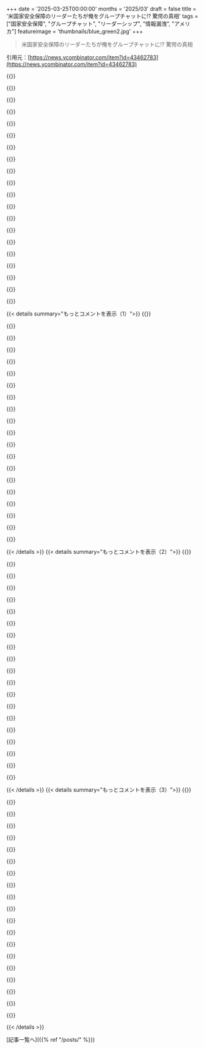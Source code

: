+++
date = '2025-03-25T00:00:00'
months = '2025/03'
draft = false
title = '米国家安全保障のリーダーたちが俺をグループチャットに!? 驚愕の真相'
tags = ["国家安全保障", "グループチャット", "リーダーシップ", "情報漏洩", "アメリカ"]
featureimage = 'thumbnails/blue_green2.jpg'
+++

> 米国家安全保障のリーダーたちが俺をグループチャットに!? 驚愕の真相

引用元：[https://news.ycombinator.com/item?id=43462783](https://news.ycombinator.com/item?id=43462783)

{{<matomeQuote body="アメリカの外から見てるけど、このスレッドとかで言われてる責任感の欠如はマジで気になる。南アジアで子供の頃から見てきたこととかぶるんだよね。権力者が好き勝手やって、自分を肥やすのが当たり前みたいになるのは勘弁。起業家精神も死んじゃうし、経済もマジでヤバくなる。自分の作ったものを奪われるかもってなったら、誰も頑張らなくなるって。" userName="Folcon" createdAt="2025-03-26T05:15:26" color="#ff5733">}}

{{<matomeQuote body="もうすでにマジでヤバいって。汚職だけが問題なら、まだ希望はあるかもだけど。" userName="20after4" createdAt="2025-03-26T05:48:30" color="">}}

{{<matomeQuote body="汚職の原因はマジで短絡的な考え方と、表面的なことしか見れない分析能力の欠如だよね。アメリカの大人はマジで子供のまんま。幼稚な世界観で、共和党とか民主党の一部を人質にしてるし。マジでコミュニケーション不足。まともな大人はいるけど、流れを変えるには足りない。" userName="bsenftner" createdAt="2025-03-26T10:48:43" color="">}}

{{<matomeQuote body="ビンゴ！しかも今に始まったことじゃないけど、それが今、頂点に達してる感じだよね。<br>“アメリカには昔から無知を崇拝するカルトがある。反知性主義は、政治や文化の中で常に糸のように絡みついていて、民主主義とは’俺の無知はあなたの知識と同じくらい価値がある’という間違った考えによって育まれてきた”　―　Isaac Asimov, 1980" userName="noboostforyou" createdAt="2025-03-26T14:32:17" color="#38d3d3">}}

{{<matomeQuote body="＞反知性主義だって？<br>もしかして、問題の一部は、気取った知識人エリートが、みんなに地政学の天才とか社会活動家とかになって、自分の趣味のために戦ってほしいと思ってることじゃない？どの国も、特に大きな国は、自分のことだけ考えて、目立たずに、謙虚に社会に貢献する人がマジで必要なのに。大学に押し込まれて、テクノロジーを顔に押し付けられて、嘘つきや詐欺師からメッセージを浴びせられるよりもね。マジでいろいろ知って後悔してる。知識は力だけど、知らない方が幸せって言うし。SNSの争いで国が傾くなら、優秀なbotに勝たせてみれば？" userName="AStonesThrow" createdAt="2025-03-26T15:55:33" color="">}}

{{<matomeQuote body="＞自分のことだけ考えて、目立たずに、謙虚に社会に貢献する人がマジで必要なのに。<br>それってどういう意味？誤解してたら悪いけど、それって「パンがなければケーキを食べればいいじゃない」って言ってるみたいに聞こえるんだけど。今の政権は、あなたが言う3つのことを体現してると思う？" userName="noboostforyou" createdAt="2025-03-26T16:25:06" color="">}}

{{<matomeQuote body="「今の政権」って、マジで何のこと？俺のリーダーシップは、DCにいる人以外は、お前のと全然違うけど。家族とかコミュニティとか、地元のことを何よりも大切にするよりも、自分たちのことだけ考えて、愛するよりも、自業自得のTDSディストピアにハマってるんだよ。それって、幻想と妄想の7層ブリトーみたいなもんだろ。政治なんて、しょせん台本のあるリアリティショーなんだから。" userName="AStonesThrow" createdAt="2025-03-26T16:34:58" color="">}}

{{<matomeQuote body="起業家の人には、科学者が今やってるみたいに、ヨーロッパを安全な避難場所として考えることをオススメするよ。EUでは、法の支配がまだ重要だからね。" userName="mentalgear" createdAt="2025-03-26T07:38:17" color="">}}

{{<matomeQuote body="隣の芝は青く見えがちだけど、そうでもないってことだね。根本的な問題は、国の中の社会的な分断だと思うな。グループ同士が対立すると、自分の側の悪いことは見て見ぬふりして、相手側のことは大げさに言うようになるから、腐敗が広がりやすくなるんだよね。ヨーロッパも例外じゃないよ。EU市民の65%が高レベルの腐敗がちゃんと追求されてないって思ってるらしいし。" userName="somenameforme" createdAt="2025-03-26T08:09:36" color="">}}

{{<matomeQuote body="でも、世間のイメージって必ずしも実際の腐敗のレベルを反映してるわけじゃないよね。怪しい計画が承認されるのと、政府の要職を2億5000万ドルで買うのとは全然違うじゃん。" userName="inamorty" createdAt="2025-03-26T09:09:09" color="#785bff">}}

{{<matomeQuote body="このスレッドが、ヨーロッパのペットボトルのキャップ規制とか、GDPRのせいでウザいcookieバナーが増えたって話になってるのが面白い(笑)。アメリカは腐敗した独裁国家みたいになってて、ヨーロッパは善意から出てるけど、ちょっとウザい規制があるって感じかな。" userName="gspr" createdAt="2025-03-26T10:14:39" color="">}}

{{<matomeQuote body="cookieバナーはGDPRのせいじゃないんだよ。あれは業界のせい。ユーザーをイライラさせて同意させようとする、ダークUXパターンなんだ。GDPRの過剰さをアピールするためのサイレントプロテストみたいなもん。ブラウザのDo-Not-Trackヘッダーを尊重すればよかったのに、そうしなかったんだよね。EUの立法者も、標準化されたオプトインの方法を指示すべきだったね。" userName="Cthulhu_" createdAt="2025-03-26T10:17:58" color="#38d3d3">}}

{{<matomeQuote body="どうしてそんな考えになるのかわからないけど、ヒステリックなメディアの報道を鵜呑みにしないで、実際のデータを見た方がいいよ。これは、過去50年間にヨーロッパで設立されたグローバル企業の一覧だよ。<br>https://www.reddit.com/r/neoliberal/s/1Fn23uYVxK<br>データは、あなたが言ってることと真逆を示してる。起業家として、EUでは成功するチャンスが少ないって知っておいた方が“安心”できるかもね。" userName="pembrook" createdAt="2025-03-26T08:52:53" color="">}}

{{<matomeQuote body="これは時価総額を比較してるだけだよね。アメリカ経済は金融化が進んでるから、そういう結果になるのは当然。これは、市場の金融化を測ってるだけだよ。GoogleとかMetaとか、最大の企業は広告会社だし。売上高で比較してみたら？<br>https://en.wikipedia.org/wiki/List_of_largest_companies_in_E...<br>https://en.wikipedia.org/wiki/List_of_largest_companies_in_t...<br>起業家にとって重要なのは、人口あたりの雇用者数だよ。これで、実際にどれくらいの起業家がいるのかがわかる。<br>https://data.worldbank.org/indicator/SL.EMP.MPYR.ZS?most_rec...<br>https://data.worldbank.org/indicator/SL.EMP.MPYR.ZS?most_rec..." userName="bildung" createdAt="2025-03-26T09:15:29" color="#785bff">}}

{{<matomeQuote body="確かに、ヨーロッパには過去に素晴らしい起業家精神があったけど、過去50年っていう区切りは、今も生きてる起業家にとってどうかっていうのを測るためのものだよ。“起業家にとって安全な場所”なんて言えないよね。その地域のグローバルな起業家がみんな死んでたら。ヨーロッパはアメリカの2倍の人口がいるんだから、過去50年間で大きく遅れを取ってるのは、マジで心配すべきことだよ。" userName="pembrook" createdAt="2025-03-26T09:55:31" color="">}}

{{<matomeQuote body="何の指標で遅れてるって？都市は都市として優れてるし、法律は面倒だけどちゃんと機能してるし、隣人が銃で撃ってくる可能性は低いし… アメリカはGDPみたいな抽象的な統計では勝ってるけど… GDPはグローバル準備通貨を発行してる人に有利になるように偏ってるから、グローバル準備通貨を蓄積したいって思ってない限り、あんまり意味ないんだよね。" userName="immibis" createdAt="2025-03-26T10:25:22" color="">}}

{{<matomeQuote body="それらは全部、論理の誤りとか、関係ない話だよ。話を元に戻すと…ヨーロッパの民間セクターがあまり成長してないとか、革新が進んでないことを心配すべき理由はこうだよ。<br>ヨーロッパの人々の生活は、民間セクターの活動に税金をかけて、医療とか教育とか年金とかに再分配することで成り立ってるんだ。イノベーション(生産性の向上)だけが、このパイを確実に大きくする方法で、イノベーションは市場の競争圧力がある民間セクターにしかないんだよね。<br>もし、ヨーロッパの民間セクターが、中国のダイナミックな企業に破壊されるのを待ってる高齢の産業時代の複合企業ばっかりだったら(中国は、ヨーロッパの産業企業が得意としてたことを急速に得意になってきてる)、社会全体が危機に瀕するよ。軍事的に見ても、経済的に見ても。" userName="pembrook" createdAt="2025-03-26T10:42:02" color="#ff5c5c">}}

{{<matomeQuote body="今のAmericaが15年前のAmericaと変わらないフリをするのはやめてくれ" userName="ta1243" createdAt="2025-03-26T08:55:34" color="">}}

{{<matomeQuote body="アメリカでこの15年で起きた、起業家精神を阻害するような変化について詳しく教えてほしいな。俺は知らないんだよね。もし本当なら、アメリカのスタートアップ文化が衰退してるっていうデータが出てくるはずじゃない？" userName="pembrook" createdAt="2025-03-26T09:08:34" color="">}}

{{<matomeQuote body="過去15年の話なんか誰もしてないじゃん。ここ15週の話だよ。アメリカは今、腐敗した独裁的な政府を樹立して、腐敗、汚職、法の支配の無視にすぐさま陥ってる。それが今後悪影響を及ぼすだろうね。" userName="Marazan" createdAt="2025-03-26T11:00:01" color="">}}

{{< details summary="もっとコメントを表示（1）">}}
{{<matomeQuote body="君がどれだけ若いか知らないけど、アメリカの政治のヒステリックな2年周期の振り子で判断しないことを強く勧めるよ。アメリカのメディアは経済と同じくらい革新的で、常に君の感情や注目を引く方法を見つけてる。実際、アメリカ政府は地球上で最も変化の少ない組織の一つだよ。アメリカ政府は50年以上も前からヨーロッパに自国の防衛に投資するように働きかけてるし、移民問題も解決しようとしてるし、医療についても解決策を見つけようとしてる。今後40年はおろか、4年で何かが起こることはないだろうね。" userName="pembrook" createdAt="2025-03-26T11:14:50" color="">}}

{{<matomeQuote body="＞実際、アメリカ政府は地球上で最も変化の少ない組織の一つだって？<br>どれだけ世間知らずなの？マジで。君の投稿は、俺が見た中で最悪の賢しらぶった意見の一つだ。真の古典だね。アメリカ政府は独立したものではない。それは人々で構成されているんだ。そして、もし君が気づいていないなら、現在の人々は多くの巨大で前例のないことをしている。君はとてつもなくノーマライゼーションバイアスにかかってるか、彼らの無法を是認して擁護してるんだな。" userName="Marazan" createdAt="2025-03-26T11:54:21" color="#ff5c5c">}}

{{<matomeQuote body="＞アメリカ政府は50年以上も前からヨーロッパに自国の防衛に投資するように働きかけてるって？<br>それは真っ赤な嘘。アメリカはヨーロッパがアメリカに安全保障を依存するように50年間かけて仕向けてきたんだ。なぜなら、アメリカはそれによって経済的な利益を得ているから。" userName="ta1243" createdAt="2025-03-26T11:36:44" color="#ff5733">}}

{{<matomeQuote body="君のノーマライゼーションバイアスが出てるかもね。<br>＞実際、アメリカ政府は地球上で最も変化の少ない組織の一つだって？<br>ここ数か月の変化は、客観的に見て、過去50年以上の状態からの巨大な混乱だよ。NATOはまだ紙の上では存在してるかもしれないけど、現実には存在しない。アメリカは、俺が生まれてからずっと親密だったほとんどすべての同盟国を、不快で脅迫的で、同時に奇妙にささいなやり方で遠ざけてしまった。もし今の政権が交代してすぐに努力が始まったとしても、修復には10年以上かかるだろう。<br>アメリカの大統領はまた、アメリカの歴史上前例のない、汚職や公然とした賄賂を受け取る道を開いた（meme coin、ホテルの部屋、彼の妻の虚栄プロジェクトなど）。同時に、政権は過去50年間で完全に前例のない方法で法の支配を軽視している。司法命令に公然と違反し、正当な手続きなしに人々を失踪させている。<br>＞今後40年はおろか、4年で何かが起こることはないだろうね。<br>「何も」起こらなかった以上のことがすでに起こっている。Trumpの最初の任期全体、あるいは過去50〜100年のどの政権のどの任期よりも、2〜3か月ですでに実質的な、自己主導的な変化が起こっている。この傾向は続くと強く思うよ。" userName="veidr" createdAt="2025-03-26T15:03:05" color="#785bff">}}

{{<matomeQuote body="感情的な気持ちを正当化するための言葉の羅列だね。中間選挙で上院と下院が民主党にひっくり返れば、2年も経たないうちに変わるだろうね。アメリカの政治はいつもそう。Washingtonは昔から腐敗してるし、政治的な戦いは歴史的に見てどれほどささいなものであろうと、常に「俺たちの人生で最も重要なもの」だった。<br>すべて順調だし、これからも順調だよ。" userName="pembrook" createdAt="2025-03-26T16:26:02" color="">}}

{{<matomeQuote body="ヨーロッパは別の種類の「腐敗」に苦しんでる。もっとファイルのシステムが壊れてるのに近いかな。ばかげてて、厳格で、予測不可能な規制のせいで、企業は大変な目に遭って、多額の民間資本が逃げ出すんだ。俺はヨーロッパ人だけど、あのバカみたいな繋がったペットボトルのキャップを開けるたびに、自分の国、ヨーロッパ、そして自分の顔に痛みを感じるよ。" userName="whiplash451" createdAt="2025-03-26T08:25:30" color="">}}

{{<matomeQuote body="だったら、製造業者にメッセージを送ればいいんだよ。法律ではキャップを繋げるように義務付けてるけど、その方法は指定してない。俺の隣にある水のボトルは、開けた後も顔に全く触れない長い部品で繋がってるよ。<br>確かにヨーロッパには取り除くべき無駄な規則があるけど、Kafkaの宇宙みたいに言わないでくれ。そこまで酷くないよ。俺はIron Curtainの東側出身だけど、それがどれだけ酷かったか覚えてる。それに、ほとんどの企業は、市場が大きいから必要なことをするだろう。個人的には、アメリカがどうなろうと、少なくとも一般の人々を念頭に置いている、少し規制が多すぎる場所で生活する方が好きだよ。" userName="varius" createdAt="2025-03-26T08:58:40" color="#45d325">}}

{{<matomeQuote body="GDPRと同じ答えだよ。大多数/すべての企業が、すべての人（企業とエンドユーザーの両方）に損害を与える方法でそれを実装する場合、問題は規制当局にあるのであって、規制されている側にあるのではない。" userName="whiplash451" createdAt="2025-03-26T09:08:04" color="">}}

{{<matomeQuote body="ヨーロッパ人だけど、あのくっつくボトルのキャップを開けるたびに、自分の国とかヨーロッパのことが情けなくなるんだよね（顔も痛いし）。ヨーロッパってそんなに暮らしにくいのかよ？ボトルのキャップごときで文句言うなんて。マジ悪夢じゃん。野蛮だね。" userName="nkrisc" createdAt="2025-03-26T10:04:38" color="">}}

{{<matomeQuote body="ヨーロッパの一部の深い官僚的な病の、表面的な症状を指摘してるんだよ。イギリスのコメディがそうなってる理由もそこにある。" userName="soulofmischief" createdAt="2025-03-26T10:35:20" color="#ff5733">}}

{{<matomeQuote body="イギリスで起業するのは簡単だし、規制も特に厳しくないよ。もちろん、どんなビジネスをするかにもよるけどね（どこでもそうだけど）。" userName="foldr" createdAt="2025-03-26T10:43:57" color="">}}

{{<matomeQuote body="もし自分のビジネスが、人々のプライバシーと推定無罪の権利を守るセキュアなエンドツーエンドのコミュニケーションを提供するものだったら話は別だけどね。<br>[https://cointelegraph.com/news/whatsapp-signal-eu-chat-contr...](https://cointelegraph.com/news/whatsapp-signal-eu-chat-contr...)<br>[https://en.wikipedia.org/wiki/Arrest_and_indictment_of_Pavel...](https://en.wikipedia.org/wiki/Arrest_and_indictment_of_Pavel...)" userName="soulofmischief" createdAt="2025-03-26T11:05:53" color="">}}

{{<matomeQuote body="ヨーロッパの法律は、難しい（でも自業自得な）問題に対する、最適とは言えない解決策の寄せ集めなんだよ。一方、アメリカは問題を解決しようとしない。<br>ボトルのキャップはイライラするけど、飲料会社がもっとリサイクル可能なガラス瓶を使ってくれれば、こんなことにはならなかったんだ。<br>GDPRのポップアップもイライラするけど、法律は企業が気持ち悪い搾取的なクソ野郎どもであることも罰するんだ。もし企業にモラルがあれば、ポップアップも表示されないはず。<br>ヨーロッパはイライラすることもあるけど、少なくとも政府は何かしてる。アメリカは何もしてない。無法地帯だよ。月に一度、使い捨てのペットボトルから飲むときに、小さなプラスチックのキャップで顔を軽く擦られる方が、あんなところに住むよりマシだ。" userName="franga2000" createdAt="2025-03-26T08:48:40" color="#ff33a1">}}

{{<matomeQuote body="残念ながら、もうそうなってるんだよね。共和党とその支持者は結束が固すぎて、あらゆる種類の汚職や重大な犯罪の安全地帯と化してる。有権者は投票で罰しようとしないし、チェック・アンド・バランスの機能を完全に奪ってる。" userName="dyauspitr" createdAt="2025-03-26T06:08:28" color="">}}

{{<matomeQuote body="これは敬意を込めて言うけどさ。民主党と共和党をまるでチームみたいに語る人は、DCで繰り広げられてる政治的な茶番劇に完全に気づいてない。これらの政党はあなたを代表してないんだよ。" userName="user3939382" createdAt="2025-03-26T08:39:11" color="#ff33a1">}}

{{<matomeQuote body="どっちもクソだけどね。片方がもう片方よりずっとヤバい。" userName="immibis" createdAt="2025-03-26T10:28:00" color="">}}

{{<matomeQuote body="権力闘争してる内部派閥のある一つの政党で、アメリカ国民に何かを提供できるものは何もない。戦争、任期制限なし、選挙資金改革なし、企業の支配を止めるものなし。国民の目を金からそらすために、分裂を招く社会問題について語るんだ。" userName="user3939382" createdAt="2025-03-26T13:01:29" color="#ff5c5c">}}

{{<matomeQuote body="＞これが起業家精神の死につながる<br>そうは思わないな。ひどく腐敗した権威主義国家でも起業家精神は花開くことがある。たとえばトルコやロシアを考えてみて。そういう場所では、誰に金を払えばいいのかすぐにわかるし、汚職による支払いは事業経費になるんだ。" userName="fpoling" createdAt="2025-03-26T06:15:32" color="">}}

{{<matomeQuote body="ロシアで起業家精神って盛んなのかな？ GDPがイタリアより小さいし、その17%くらいが石油とガスだからちょっと意外。過去10年のロシアのCAGRは約1.5%（アメリカは約2.3%）だし。起業家精神が盛んなら、もっと経済成長すると思うのが普通じゃない？" userName="jaredklewis" createdAt="2025-03-26T06:21:18" color="">}}

{{<matomeQuote body="ロシアは過去15年間、経済で得た利益を全部軍事に使ってるんだよね。ロシアのビジネスマンがアジアで新しい取引先をすぐに見つけられたのが、ロシア経済が制裁や戦争で崩壊しなかった大きな理由の一つだよ。" userName="fpoling" createdAt="2025-03-26T07:53:24" color="#ff33a1">}}


{{< /details >}}
{{< details summary="もっとコメントを表示（2）">}}
{{<matomeQuote body="俺は政府の衛星プログラムで極秘の仕事からキャリアを始めたんだけど、最初の週に、許可されてない経路で機密情報とか管理された未classified情報を共有したら、叱責されるか、クビになるか、起訴される可能性もあるってハッキリ言われたんだ。<br>他人の不注意から国の秘密を守るのも自分の責任だってことも明確にされた。<br>18人もこのスレッドにいて、誰もこの議論はSCIFでやるべきだって言わなかったのがマジで信じられない。SecDefがそもそもSignalでスレッドを始めたってのもそうだけど。<br>今、政府のトップレベルで他にどれだけのスレッドが動いてるんだろう？<br>中国の諜報機関は知ってるのかな？<br>関係者を罰したり、起訴したりしろって言ってるんじゃないんだ。でも、この違反が何の責任も、結果も、運用変更もなしに起こりうるって考えは受け入れられない。" userName="joshuamerrill" createdAt="2025-03-25T21:12:38" color="#45d325">}}

{{<matomeQuote body="なんで処罰や起訴を提案しちゃいけないんだ？ 俺は機密情報を扱ってたし、自分の行動には責任を負わされてた。なんで彼らはそうじゃないんだ？　“重要すぎるからお咎めなし”ってのはもううんざり。それじゃ資格とかセキュリティとか、あらゆるルールの意味がなくなっちゃう。" userName="cjohnson318" createdAt="2025-03-26T03:43:38" color="#38d3d3">}}

{{<matomeQuote body="刑事訴追未満なんて、正義の冒涜だわ。" userName="rcpt" createdAt="2025-03-26T04:03:24" color="#ff5733">}}

{{<matomeQuote body="大統領は免責されてて、誰でも何でも恩赦できるって言っちゃったら、もうどうしようもないよね。アメリカはこれを強制するための新しい憲法が必要だよ。そうじゃないと、正義の概念なんて存在できない。" userName="Galanwe" createdAt="2025-03-26T07:07:50" color="">}}

{{<matomeQuote body="正直、俺も当然の処罰のほんの一部でも期待するのを諦めかけてる。不正を見たときに感じる感情的な不協和音に対処するのが難しいから、最小限の処罰か、処罰なしを期待するように自分を調整したんだ。社会正義を求めるのを諦めるなって言ってるんじゃないよ。ただ、毎回感じる怒りに対処できないと、また酷い鬱になっちゃう。より良い世界を願って、社会を良くするために実際に努力してる人を応援するために、気力を残しておかないと。" userName="hamasho" createdAt="2025-03-26T05:23:29" color="#38d3d3">}}

{{<matomeQuote body="俺も同じだよ。これは消耗戦で、敵はやりたい放題。俺は年を取りすぎて、彼らの不合理についていったり、対抗したりするのがどんどん辛くなってる。彼らがどうして機密情報を暗号化されてようがグループチャットに持ち込むなんて、まるで夜遊びの計画みたいにするほど馬鹿げたことをするエネルギーがあるのかマジで理解できない。<br>こいつらの無能のせいでアメリカ国民が殺されるんだぞ。半分の国民が“よし、こいつらで行こう”って言ったのが未だに理解できない。Hogan's Heroesに出てくるような、雲に向かって叫んでるドジなNaziを見て。<br>本当に危険な状態じゃなければ笑えるんだけど。" userName="0xEF" createdAt="2025-03-26T08:24:50" color="#45d325">}}

{{<matomeQuote body="＞まだ、アメリカの有権者の98%が、世界で最もライブ配信されてるジェノサイドを支援し続けることを約束した候補者を選んだことをどう考えていいか分からない。抗議活動があったのに、映像を見たのに。<br>＞Al-Nasr babiesの話の後でも終わらなかったし、Bidenが斬首された赤ちゃんの嘘を流してるのがバレても、NYTが大量レイプの嘘を流しても終わらなかったのが理解できない。Greenですら5%も取れないの？<br>アメリカ社会全体に深く暗い何かが存在していて、ほとんどの人がそれを見ることすらできないみたいだ… まあ、その結果は必ず来る。" userName="mandmandam" createdAt="2025-03-26T10:48:10" color="">}}

{{<matomeQuote body="＞本気で言ってるんじゃないならいいんだけど、もし本気でそう信じてるなら、実行可能な候補者が2人しかいなかったからだよ。そのうちの1人は正当化されるべきじゃなかった。<br>＞あなたが提示してる考え方は本質を見失ってるし、間違った選択肢だよ。それは、物事を正しい方向に進めることができなくても、少なくとも将来的に正しい方向への進みを容易にするために何かをするより、何もしない方がマシだって言ってるみたいだ。あなたは、道徳的な優位性と冷笑的な考え方を混ぜ合わせたものをひけらかすことで、自分の自己価値を大切にするあまり、実際に何かをするのを避けてる。そういう考え方をする人は、どんなにひどいことが起ころうと、自分の偽りの基準を優先するからね。" userName="devaler" createdAt="2025-03-26T14:28:38" color="">}}

{{<matomeQuote body="ふざけてる場合じゃないよね。\n＞実行可能な候補が二人しかいなかったって？\nそれこそが問題の根源だし、無視したり受け入れたりしちゃダメだよ。\n＞あんたの考え方は、子供を風呂水と一緒に捨てるようなもんで、間違った二択だよね。\n違うって。単純な事実じゃん。どっちの「実行可能な」候補も、ジェノサイド（主要な人権団体やイスラエルのジェノサイド研究者も認めてる）を行ってる国への武器供与を続けるって約束してるんだよ。それは長年の、苦労して勝ち取った国内法や国際法に完全に違反してる。\nなんでそうなのか議論したり、「皮肉屋」とか「道徳的優位性」だって非難するのは勝手だけど、これは事実だし、言うべきことなんだ。\nHarrisが、大量虐殺を続けるために、有権者の大多数（77％）の意向を無視する理由なんてないんだよ。その選択を変えるだけで、選挙で圧勝できたはずだし、世論調査を見れば誰でもわかったはず。\n＞自分の自己価値観の方が大事なんだね\nまたまた、単純な事実だよ。アメリカは腐敗してて、有権者の98％がジェノサイドを支援する人を選んだんだ。\n俺のことじゃない、自己価値観の問題でもない（俺は匿名アカウントで、失うものなんてほとんどないんだから）。アメリカの問題なんだよ。ジェノサイドを支援する人に投票するのが正しい、現実的なことだって騙されてる人が多いってことが問題なんだ。\nジェノサイドが完全に許容できないことだと考えられてたら、アメリカ人は第三党の候補を選ぶか、「実行可能な」二つの政党からの候補者交代を迫ったはず。なんでそうしなかったのかは議論の余地があるけど、アメリカの有権者の98％が生配信されてる残虐行為を続けることに投票したってのが事実なんだ。\n＞その考えの持ち主は「不完全さ」の匂いを我慢できないんだね\n「完璧」と「ジェノサイドに加担」の間には、とてつもなく大きな隔たりがあるんだよ。それが理解できないなんて信じられない。" userName="mandmandam" createdAt="2025-03-26T15:08:20" color="">}}

{{<matomeQuote body="残念だけど、あんたは負け戦を戦ってるよ。自分の立場を正当化しようとするより、KamalaかTrumpかっていう選択肢しかない時に、他にどんな第三の選択肢があったのか、俺たち有権者に説明してくれよ。\nあんたと同じように、俺たちだってこんなの嫌なんだ。でも、あんたは指をさすだけで、解決策も計画も行動方針も示さない。あんたの頑固さのせいで、あんたが激しく反対してる連中に選挙を譲る結果になったんだ。でも、その責任を認める代わりに、状況を考えてKamalaに投票した人たちを攻撃してる。\n悪いけど、あんたも問題の一部だよ。それを認めて、癒されてくれ。" userName="0xEF" createdAt="2025-03-26T16:21:42" color="">}}

{{<matomeQuote body="Jill SteinとかCornell Westはいなかったっけ？" userName="vaidhy" createdAt="2025-03-26T17:01:47" color="">}}

{{<matomeQuote body="本気で、(a) TrumpのJustice Departmentがこれらの犯罪を起訴すると思う？それとも(b)たとえ起訴したとしても、Trumpが関係者を恩赦しないと思う？" userName="hn_throwaway_99" createdAt="2025-03-26T04:11:50" color="">}}

{{<matomeQuote body="起訴されると思う？議会が公聴会すら開かない方に賭けてもいいよ。" userName="adrr" createdAt="2025-03-26T05:00:42" color="">}}

{{<matomeQuote body="彼らが言ったことは実際には機密情報じゃなかったし、会話に大統領と副大統領が含まれていれば、何が機密情報であるかを決めるのは彼ら自身だよ。行政権は大統領に与えられてるんだ。" userName="chrisco255" createdAt="2025-03-26T10:13:39" color="">}}

{{<matomeQuote body="関係ないね。公的記録法を逃れるために、秘密の私的システムで政府の業務を行ってたんだから。まさにClintonを永遠に非難してた罪だよ。" userName="mullingitover" createdAt="2025-03-26T11:32:44" color="">}}

{{<matomeQuote body="メッセージはアーカイブしなきゃいけないし、そのためにチャットに参加してるスタッフがいるんだよ。Biden政権もSignalを使ってたけど、アーカイブされてれば問題ない。" userName="chrisco255" createdAt="2025-03-26T15:01:16" color="">}}

{{<matomeQuote body="問題は、その18人のほとんどが、たった一つの資格「イエスマン」ってだけで選ばれたただの一般人だってことだよ！彼らはプロじゃない。それが、彼らが作り出した混乱と、職務に対する無能なアプローチを説明してると思う。\nあのピエロ小屋の全員を弾劾するにはまだ遅くない。" userName="mandeepj" createdAt="2025-03-26T00:16:36" color="">}}

{{<matomeQuote body="＞あのピエロ小屋の全員を弾劾するにはまだ遅くない。<br>弾劾する権力を持ってる連中も、イエスマンとして選ばれてるんだよ。設計段階からイエスマンだらけなんだ。" userName="ModernMech" createdAt="2025-03-26T00:48:04" color="">}}

{{<matomeQuote body="Trumpの唯一の才能だな。最高裁判所と司法を最初の任期で自分の味方につけたし。議会は彼の共和党予備選の候補者か、彼に逆らうのが怖い共和党議員に牛耳られてる。今じゃ連邦政府から自分に完全に忠誠を誓わないやつは排除してるし。それこそがDogeの真の目的なんだよ。" userName="jimbokun" createdAt="2025-03-26T03:25:27" color="">}}

{{<matomeQuote body="長年、アメリカの政治システムはchecks and balancesに基づいていると教えられてきたけど、結局は他の国と同じで、有権者とか、選ばれた人とか、任命された人のモラル次第だってことだね。" userName="deepsun" createdAt="2025-03-26T04:09:17" color="#45d325">}}


{{< /details >}}
{{< details summary="もっとコメントを表示（3）">}}
{{<matomeQuote body="それは違うな。Trumpが政治家として成功したのは、完全に3つの要素のおかげ。<br>まず、注目されたい、褒められたい、自分の利益になりたいって欲が人一倍強いこと。それが原動力。<br>次に、良心とか倫理観とか道徳観とか、そういうのがマジでない。完全に冷酷。だから、どんな状況でも自分が一番得するように、何でもできるし、何でも言える。<br>最後に、特定の人たちに響くカリスマ性を持ってるってこと。以上。他にスキルとか役立つ能力なんてないよ。技術的なこととか実務的なことは、周りの人に頼ってるだけ。政権1期目の時、側近とかが公私でTrumpに異議を唱えてた（例えば、Rex TillersonがTrumpを”fucking moron”呼ばわりしてた）。今回は違うのは、別の奴らが牛耳ってて、旧来の共和党員を入れると邪魔になるって気づいたから。最高裁を保守派で染めるのは、Trumpの手柄じゃない。共和党が何十年もかけてやってきたこと。Trumpはたまたま任命する立場にいたってだけ。" userName="StackRanker3000" createdAt="2025-03-26T07:38:06" color="#ff5733">}}

{{<matomeQuote body="注目されたいとか、良心がないとか、カリスマ性があるとか、それって政治家全員に共通してない？ObamaもReaganもClintonもそうでしょ？" userName="verisimi" createdAt="2025-03-26T08:00:48" color="">}}

{{<matomeQuote body="少なくともイギリスの政治家はWhatsAppのメッセージを全部消してるみたいだよ。<br>https://www.politico.eu/article/the-british-governments-disa...<br>うちの会社（名前は言えないけど防衛関係）じゃ、同じことしたら起訴されるって言われてた。セキュリティ対策も万全だったし。" userName="ohgr" createdAt="2025-03-25T21:40:15" color="">}}

{{<matomeQuote body="なんでわざわざ処罰とか訴追を求めてないって言うの？" userName="whattheheckheck" createdAt="2025-03-25T21:23:18" color="">}}

{{<matomeQuote body="処罰とか訴追が適切かどうかわからないから。<br>似たような事件ってあんまりないし。一番近いのはHillary Clintonが政府の仕事で個人のメールサーバーを使ってた件かな。あの時はFBIが捜査したけど、有罪判決は難しいってことで起訴しなかった。FBIはちゃんと捜査して事実を明らかにしたんだよね。今のアメリカ政権は今回の件をPRの問題だとしか見てないんじゃないかって心配。これは運用上の失敗だよ。アメリカのジャーナリストが間違って招待されただけで済んでラッキーだったと思うべき。FBIも捜査すべき。でも、都合が悪すぎて捜査すらされないんじゃないかって心配。" userName="joshuamerrill" createdAt="2025-03-25T21:39:51" color="#785bff">}}

{{<matomeQuote body="18 USC 793(f)が適用されるんじゃない？<br>”文書を管理する権限を与えられた者が、重大な過失により、その文書を本来あるべき場所から持ち出させたり、信頼を裏切って誰かに渡したりした場合、速やかに上司に報告しなかった場合、罰金または10年以下の懲役、またはその両方が科せられる”<br>ちゃんと報告したかどうかは知る由もないけど、報告してない方に賭けてもいいくらい。" userName="codewench" createdAt="2025-03-25T22:13:38" color="#ff5733">}}

{{<matomeQuote body="どうせ大統領に恩赦されるような奴をFBIが捜査する意味ある？" userName="bb88" createdAt="2025-03-25T22:18:37" color="">}}

{{<matomeQuote body="心配すんなって。裁判所も消えちゃうから。<br>”Speaker Mike Johnson floats eliminating federal courts as GOP ramps up attacks on judges” - <br>https://www.nbcnews.com/politics/congress/speaker-mike-johns..." userName="belter" createdAt="2025-03-25T22:22:55" color="">}}

{{<matomeQuote body="マジかよ、次は議会か。頭いい人たちばっかなのに、全体主義体制を敷くための次の2手をなんで分かっててやるのか不思議だわ。" userName="imglorp" createdAt="2025-03-26T02:15:48" color="">}}

{{<matomeQuote body="Jeffersonも1802年の司法法に署名した時、連邦主義者が追加した判事を排除したから全体主義者って呼ばれてたかもね。今週知ったわ。＞”https://gingrich360.com/2025/03/18/an-intolerable-judicial-d…”" userName="chasil" createdAt="2025-03-26T03:35:04" color="">}}

{{<matomeQuote body="Gabbardが、会話に機密情報は含まれてなかったって言ってた。" userName="dcow" createdAt="2025-03-25T23:00:11" color="">}}

{{<matomeQuote body="＞FBIが捜査して起訴を見送ったってよ。<br>それってFBIが決めることなの？司法長官の判断じゃないの？" userName="mulmen" createdAt="2025-03-25T22:55:10" color="">}}

{{<matomeQuote body="ああ、そうだよ。通常、米国の弁護士と司法長官は、訴追可能かどうかについて意見を述べることができるんだ。<br>で、捜査したかって？多分してないね。<br>個人的な携帯電話が法医学的検査のために押収されなかったのが気になるわ。外国のエージェントにハッキングされた？signalは何に使われてたの？" userName="bb88" createdAt="2025-03-25T23:38:29" color="#ff33a1">}}

{{<matomeQuote body="これが本当なら、もう終わりだわ。“Biden政権はCIAのコンピューターにSignalメッセージングアプリをインストールし、政府の公用として承認した”＞”https://pjmedia.com/matt-margolis/2025/03/25/has-the-staffer…”" userName="chasil" createdAt="2025-03-25T22:34:07" color="#ff33a1">}}

{{<matomeQuote body="この話には、同じくらい面白い別の側面があると思う。Jeffery Goldbergが提供した証拠と、国家安全保障会議の報道官からの信憑性の確認、議会での閣僚メンバーによるSignalチャットへの参加の認めを考慮すると、このニュースの消費者達は、Jeffery Goldbergが真実を語っているという結論に至るしかない。つまり、彼らは現役の情報部員の名前を共有し、米軍の差し迫った行動計画について説明しているのだ。でも、別のグループはこの件を違法ではないかと疑う。" userName="flyingcircus3" createdAt="2025-03-26T01:39:24" color="#ff5733">}}

{{<matomeQuote body="Jeffery Goldbergが真実を語っているのは間違いないと思う。<br>で、彼はうっかり会話に加えられたのか、それとも意図的だったのか？<br>アプリの使用が過失だったかどうかという問題は、もう意味がないね。" userName="chasil" createdAt="2025-03-26T02:52:56" color="">}}

{{<matomeQuote body="あるレベルまで行くと、ルールは自分には適用されないって信じるんだよな。例はたくさんあるけど、誤った同等性を助長する恐れがあるので、ここでは挙げない。" userName="jgalt212" createdAt="2025-03-25T23:36:10" color="">}}

{{<matomeQuote body="TrumpのWhitehouseでは、ルールは自分には適用されないって思ってるだけでなく、マジで適用されてないんだよねー。" userName="chris_wot" createdAt="2025-03-26T00:59:03" color="#785bff">}}

{{<matomeQuote body="CISAはトップレベルの政府高官がSignalを使うことを明確に推奨してたんだよね。部外者が会話に招待されちゃったのは問題だけど、基本的には推奨されてるポリシーから外れてないんじゃないかな？<br>政権は会話に機密情報が含まれてなかったって主張してるけど、そこは議論の余地があると思うなー。全体的に話が誇張されてる気がする。" userName="zdragnar" createdAt="2025-03-26T00:22:43" color="">}}

{{<matomeQuote body="今回の件は置いておいて、無理やりHNに関連する話題に戻してみるよ…<br>NatSecチームにJeffrey Goldbergって名前の人がいるんじゃないかな？（もしくはもっと上の人）。編集長のThe AtlanticのJeffrey Goldbergじゃなくて、そっちの人を追加しようとしたとか？SignalのUI/UXの問題かもね。連絡先リストで2人のJeffrey Goldbergが区別できなかったとか。" userName="atonse" createdAt="2025-03-24T23:28:05" color="#ff5c5c">}}


{{< /details >}}


[記事一覧へ]({{% ref "/posts/" %}})
